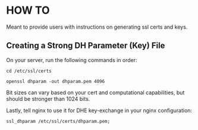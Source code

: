 # HOW TO 
Meant to provide users with instructions on generating ssl certs and keys. 

## Creating a Strong DH Parameter (Key) File

On your server, run the following commands in order:

    cd /etc/ssl/certs

    openssl dhparam -out dhparam.pem 4096 

Bit sizes can vary based on your cert and computational capabilities, but should be stronger than 1024 bits.

Lastly, tell nginx to use it for DHE key-exchange in your nginx configuration:

    ssl_dhparam /etc/ssl/certs/dhparam.pem;

